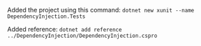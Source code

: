 Added the project using this command:
`dotnet new xunit --name DependencyInjection.Tests`

Added reference:
`dotnet add reference ../DependencyInjection/DependencyInjection.cspro`
